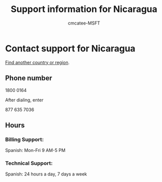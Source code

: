 ﻿---                                
title: Support information for Nicaragua
author: cmcatee-MSFT
ms.author: cmcatee
manager: mnirkhe
audience: Admin
ms.topic: reference
ms.service: o365-administration
localization_priority: Normal
description: Learn how to contact support for your country or region.
ROBOTS: NOINDEX, NOFOLLOW
---

# Contact support for Nicaragua

[Find another country or region](../contact-support-for-business-products.md).

## Phone number
1800 0164

After dialing, enter

877 635 7036

## Hours
### Billing Support:

Spanish: Mon-Fri 9 AM-5 PM

### Technical Support:

Spanish: 24 hours a day, 7 days a week